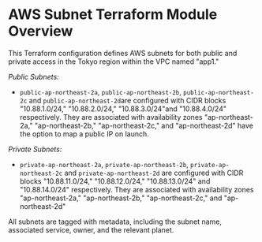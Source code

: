 # AWS Subnet Terraform Module Overview

This Terraform configuration defines AWS subnets for both public and private access in the Tokyo region within the VPC named "app1." 

*Public Subnets:*
- `public-ap-northeast-2a`, `public-ap-northeast-2b`, `public-ap-northeast-2c` and `public-ap-northeast-2d`are configured with CIDR blocks "10.88.1.0/24," "10.88.2.0/24," "10.88.3.0/24"and "10.88.4.0/24" respectively. They are associated with availability zones "ap-northeast-2a," "ap-northeast-2b," "ap-northeast-2c," and "ap-northeast-2d" have the option to map a public IP on launch.

*Private Subnets:*
- `private-ap-northeast-2a`, `private-ap-northeast-2b`, `private-ap-northeast-2c` and `private-ap-northeast-2d` are configured with CIDR blocks "10.88.11.0/24," "10.88.12.0/24," "10.88.13.0/24" and "10.88.14.0/24"  respectively. They are associated with availability zones "ap-northeast-2a," "ap-northeast-2b," "ap-northeast-2c," and "ap-northeast-2d"

All subnets are tagged with metadata, including the subnet name, associated service, owner, and the relevant planet.
